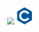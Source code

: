 <div id="header" align="center">
  <img src="https://media2.giphy.com/media/U5QGwIE0cLLz7CuZXs/giphy.gif?cid=ecf05e479d8vu72f4n8wr41zaah3k843fqekc1fgzzpqfiny&ep=v1_gifs_search&rid=giphy.gif&ct=g"/>


  <img src="https://raw.githubusercontent.com/devicons/devicon/1119b9f84c0290e0f0b38982099a2bd027a48bf1/icons/c/c-plain.svg" width="40" height="40"/>
</div>
